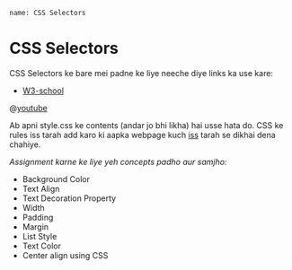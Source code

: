 ```ngMeta
name: CSS Selectors
```

# CSS Selectors

CSS Selectors ke bare mei padne ke liye neeche diye links ka use kare:

- [W3-school](http://www.w3schools.com/css/css_syntax.asp)

@[youtube](WrImGwPqy9Y)

Ab apni style.css ke contents (andar jo bhi likha) hai usse hata do. CSS ke rules iss tarah add karo ki aapka webpage kuch [iss](https://abhishekgupta92.github.io/equality3) tarah se dikhai dena chahiye.

_Assignment karne ke liye yeh concepts padho aur samjho:_

- Background Color 
- Text Align
- Text Decoration Property
- Width
- Padding
- Margin
- List Style
- Text Color
- Center align using CSS
